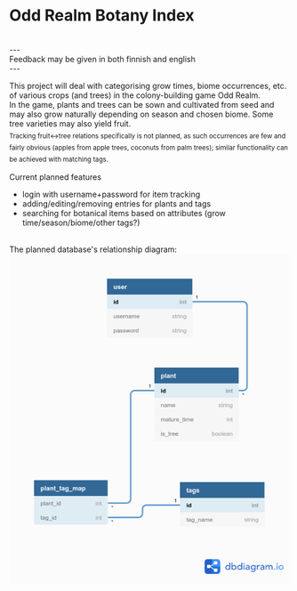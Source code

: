 # Odd Realm Botany Index
<br>---<br>
Feedback may be given in both finnish and english
<br>---<br>

This project will deal with categorising grow times, biome occurrences, etc. of various crops (and trees) in the colony-building game Odd Realm. 
<br>
In the game, plants and trees can be sown and cultivated from seed and may also grow naturally depending on season and chosen biome. Some tree varieties may also yield fruit.
<br>
<sub>Tracking fruit<->tree relations specifically is not planned, as such occurrences are few and fairly obvious (apples from apple trees, coconuts from palm trees); similar functionality can be achieved with matching tags.</sub>
<br><br>
Current planned features<ul>
  <li>login with username+password for item tracking</li>
  <li>adding/editing/removing entries for plants and tags</li>
  <li>searching for botanical items based on attributes (grow time/season/biome/other tags?)</li>
</ul>
<br>
The planned database's relationship diagram:
<br>
<img src="./documentation/DBdiagram.png" alt="the planned database structure">

